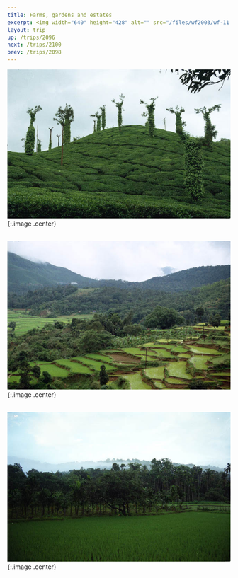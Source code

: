```yaml
---
title: Farms, gardens and estates
excerpt: <img width="640" height="428" alt="" src="/files/wf2003/wf-11.jpg" />
layout: trip
up: /trips/2096
next: /trips/2100
prev: /trips/2098
---
```


![wf-11.jpg](/images/trips/wf2003/wf-11.jpg 'wf-11.jpg'){:.image .center}


&nbsp;
![wf-12.jpg](/images/trips/wf2003/wf-12.jpg 'wf-12.jpg'){:.image .center}


&nbsp;
![wf-13.jpg](/images/trips/wf2003/wf-13.jpg 'wf-13.jpg'){:.image .center}



